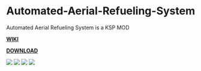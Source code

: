 # Automated-Aerial-Refueling-System
Automated Aerial Refueling System is a KSP MOD

**[WIKI](https://github.com/Icecovery/Automated-Aerial-Refueling-System/wiki)**

**[DOWNLOAD](https://spacedock.info/mod/1167/Automated%20Aerial%20Refueling%20System)**

![](https://img.shields.io/badge/Download-6k-green.svg?style=flat-square)
![](https://img.shields.io/badge/Status-Released-66ccff.svg?style=flat-square)
![](https://img.shields.io/badge/MOD_Version-0.4.2-orange.svg?style=flat-square)
![](https://img.shields.io/badge/KSP_Version-1.3.1-blue.svg?style=flat-square)
